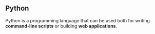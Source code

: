 ## Python















Python is a programming language that can be used both for writing **command-line scripts** or building **web applications**.
